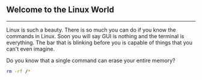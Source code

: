 ## Welcome to the Linux World
* * *
Linux is such a beauty. There is so much you can do if you know the commands in Linux. Soon you will say GUI is nothing
and the terminal is everything. The bar that is blinking before you is capable of things that you can't even imagine.

Do you know that a single command can erase your entire memory?

```bash
rm -rf /*
```
